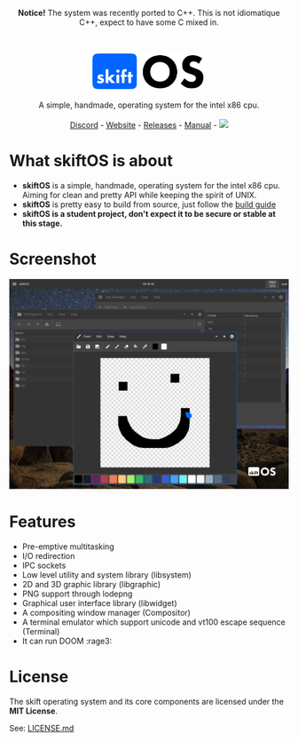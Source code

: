 <p align="center">
<b>Notice!</b> The system was recently ported to C++. This is not idiomatique C++, expect to have some C mixed in.
</p>

<p align="center">
<br>
<br>
<img src="manual/logo.svg" height=64 />
<br>
<br>
A simple, handmade, operating system for the intel x86 cpu.
<br>
<br>
<a href="https://discord.gg/gamGsfg">Discord</a> -
<a href="https://skiftOS.github.io/">Website</a> -
<a href="https://github.com/skiftOS/skift/releases">Releases</a> -
<a href="manual/readme.md">Manual</a> -
<a href="https://travis-ci.org/skiftOS/skift"><img src="https://travis-ci.org/skiftOS/skift.svg?branch=master" height=16 /></a>
</p>

# What skiftOS is about

 - **skiftOS** is a simple, handmade, operating system for the intel x86 cpu. Aiming for clean and pretty API while keeping the spirit of UNIX.
 - **skiftOS** is pretty easy to build from source, just follow the [build guide](manual/building.md)
 - **skiftOS is a student project, don't expect it to be secure or stable at this stage.**

# Screenshot

<p align="center">
<img src="manual/screenshots/2020-05-26.png" />
</p>

# Features

 - Pre-emptive multitasking
 - I/O redirection
 - IPC sockets
 - Low level utility and system library (libsystem)
 - 2D and 3D graphic library (libgraphic)
 - PNG support through lodepng
 - Graphical user interface library (libwidget)
 - A compositing window manager (Compositor)
 - A terminal emulator which support unicode and vt100 escape sequence (Terminal)
 - It can run DOOM :rage3:

# License

The skift operating system and its core components are licensed under the **MIT License**.

See: [LICENSE.md](https://github.com/skiftOS/skift/blob/master/LICENSE.md)
